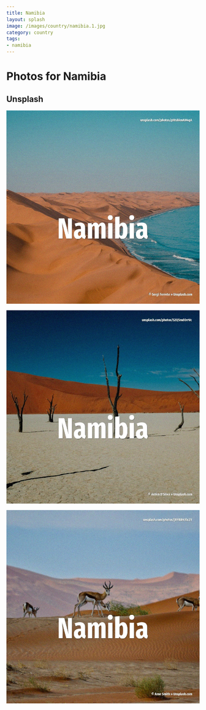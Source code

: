 ```yaml
---
title: Namibia
layout: splash
image: /images/country/namibia.1.jpg
category: country
tags:
- namibia
---
```

# Photos for Namibia

## Unsplash

![Namibia](/images/country/namibia.1.jpg)

![Namibia](/images/country/namibia.2.jpg)

![Namibia](/images/country/namibia.3.jpg)